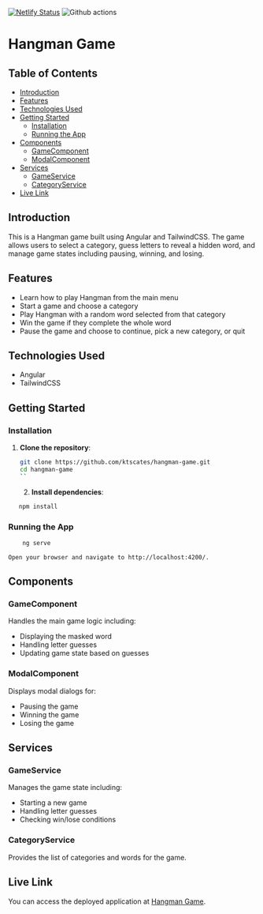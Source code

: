 [![Netlify Status](https://api.netlify.com/api/v1/badges/9d39c865-819a-4b06-b77c-53d87a72dd9d/deploy-status)](https://app.netlify.com/sites/ktscates-hangman/deploys)
![Github actions](https://github.com/ktscates/hangman-game/actions/workflows/node.js.yml/badge.svg)

# Hangman Game

## Table of Contents

- [Introduction](#introduction)
- [Features](#features)
- [Technologies Used](#technologies-used)
- [Getting Started](#getting-started)
  - [Installation](#installation)
  - [Running the App](#running-the-app)
- [Components](#components)
  - [GameComponent](#gamecomponent)
  - [ModalComponent](#modalcomponent)
- [Services](#services)
  - [GameService](#gameservice)
  - [CategoryService](#categoryservice)
- [Live Link](#live-link)

## Introduction

This is a Hangman game built using Angular and TailwindCSS. The game allows users to select a category, guess letters to reveal a hidden word, and manage game states including pausing, winning, and losing.

## Features

- Learn how to play Hangman from the main menu
- Start a game and choose a category
- Play Hangman with a random word selected from that category
- Win the game if they complete the whole word
- Pause the game and choose to continue, pick a new category, or quit

## Technologies Used

- Angular
- TailwindCSS

## Getting Started

### Installation

1. **Clone the repository**:

   ```bash
   git clone https://github.com/ktscates/hangman-game.git
   cd hangman-game
   ``
   ```

   2. **Install dependencies**:

```bash
   npm install
```

### Running the App

```bash
    ng serve
```

    Open your browser and navigate to http://localhost:4200/.

## Components

### GameComponent

Handles the main game logic including:

- Displaying the masked word
- Handling letter guesses
- Updating game state based on guesses

### ModalComponent

Displays modal dialogs for:

- Pausing the game
- Winning the game
- Losing the game

## Services

### GameService

Manages the game state including:

- Starting a new game
- Handling letter guesses
- Checking win/lose conditions

### CategoryService

Provides the list of categories and words for the game.

## Live Link

You can access the deployed application at [Hangman Game](https://ktscates-hangman.netlify.app/).
